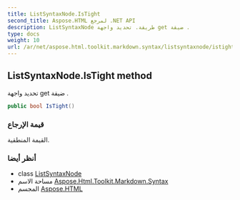 ```yaml
---
title: ListSyntaxNode.IsTight
second_title: Aspose.HTML لمرجع .NET API
description: ListSyntaxNode طريقة. تحديد واجهة get ضيقة .
type: docs
weight: 10
url: /ar/net/aspose.html.toolkit.markdown.syntax/listsyntaxnode/istight/
---
```

## ListSyntaxNode.IsTight method

تحديد واجهة get ضيقة .

```csharp
public bool IsTight()
```

### قيمة الإرجاع

القيمة المنطقية.

### أنظر أيضا

* class [ListSyntaxNode](../)
* مساحة الاسم [Aspose.Html.Toolkit.Markdown.Syntax](../../listsyntaxnode/)
* المجسم [Aspose.HTML](../../../)


